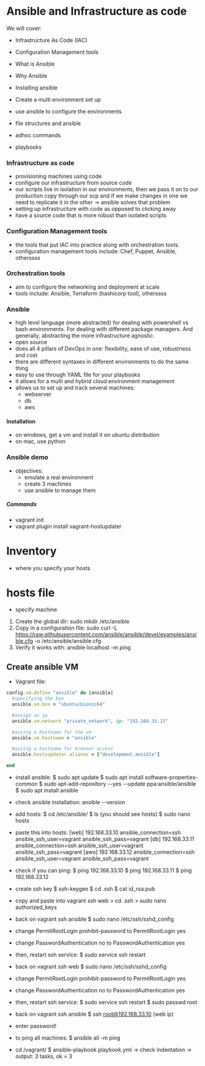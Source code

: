 # Ansible and Infrastructure as code

We will cover:
- Infrastructure As Code (IAC)
- Configuration Management tools
- What is Ansible
- Why Ansible

- Installing ansible
- Create a multi environment set up
- use ansible to configure the environments
- file structures and ansible
- adhoc commands
- playbooks

### Infrastructure as code
- provisioning machines using code
- configure our infrastructure from source code
- our scripts live in isolation in our environments, then we pass it on to our production copy through our scp and if we make changes in one we need to replicate it in the other -> ansible solves that problem
- setting up infrastructure with code as opposed to clicking away
- have a source code that is more robust than isolated scripts

### Configuration Management tools
- the tools that put IAC into practice along with orchestration tools.
- configuration management tools include: Chef, Puppet, Ansible, otherssss

### Orchestration tools
- aim to configure the networking and deployment at scale
- tools include: Ansible, Terraform (hashicorp tool), otherssss

### Ansible
- high level language (more abstracted) for dealing with powershell vs bash environments. For dealing with different package managers. And generally, abstracting the more infrastructure agnostic.
- open source
- does all 4 pillars of DevOps in one: flexibility, ease of use, robustness and cost
- there are different syntaxes in different environments to do the same thing
- easy to use through YAML file for your playbooks
- it allows for a multi and hybrid cloud environment management
- allows us to set up and track several machines:
  - webserver
  - db
  - aws

#### Installation
- on windows, get a vm and install it on ubuntu distribution
- on mac, use python

### Ansible demo
- objectives:
  - emulate a real environment
  - create 3 machines
  - use ansible to manage them


##### Commands
- vagrant init
- vagrant plugin install vagrant-hostupdater

# Inventory
- where you specify your hosts

# hosts file
- specify machine
1. Create the global dir: sudo mkdir /etc/ansible
2. Copy in a configuration file: sudo curl -L https://raw.githubusercontent.com/ansible/ansible/devel/examples/ansible.cfg -o /etc/ansible/ansible.cfg
3. Verify it works with: ansible localhost -m ping

## Create ansible VM
- Vagrant file:
```ruby
config.vm.define "ansible" do |ansible|
  #specifying the box
  ansible.vm.box = "ubuntu/bionic64"

  #assign an ip
  ansible.vm.network "private_network", ip: "192.168.33.13"

  #assing a hostname for the vm
  ansible.vm.hostname = "ansible"

  #assing a hostname for browser access
  ansible.hostsupdater.aliases = ["development.ansible"]

end
```

- install ansible:
$ sudo apt update
$ sudo apt install software-properties-common
$ sudo apt-add-repository --yes --update ppa:ansible/ansible
$ sudo apt install ansible

- check ansible installation:
ansible --version

- add hosts:
$ cd /etc/ansible/
$ ls
(you should see hosts)
$ sudo nano hosts
- paste this into hosts:
[web]
192.168.33.10 ansible_connection=ssh ansible_ssh_user=vagrant ansible_ssh_pass=vagrant
[db]
192.168.33.11 ansible_connection=ssh ansible_ssh_user=vagrant ansible_ssh_pass=vagrant
[aws]
192.168.33.12 ansible_connection=ssh ansible_ssh_user=vagrant ansible_ssh_pass=vagrant
- check if you can ping:
$ ping 192.168.33.10
$ ping 192.168.33.11
$ ping 192.168.33.12
- create ssh key
$ ssh-keygen
$ cd .ssh
$ cat id_rsa.pub
- copy and paste into vagrant ssh web > cd .ssh > sudo nano authorized_keys
- back on vagrant ssh ansible
$ sudo nano /etc/ssh/sshd_config
- change PermitRootLogin prohibit-password to PermitRootLogin yes
- change PasswordAuthentication no to PasswordAuthentication yes
- then, restart ssh service:
$ sudo service ssh restart
- back on vagrant ssh web
$ sudo nano /etc/ssh/sshd_config
- change PermitRootLogin prohibit-password to PermitRootLogin yes
- change PasswordAuthentication no to PasswordAuthentication yes
- then, restart ssh service:
$ sudo service ssh restart
$ sudo passwd root
- back on vagrant ssh ansible
$ ssh root@192.168.33.10 (web ip)
- enter password!
- to ping all machines:
$ ansible all -m ping
- cd /vagrant/
$ ansible-playbook playbook.yml
-> check indentation
-> output: 3 tasks, ok = 3
